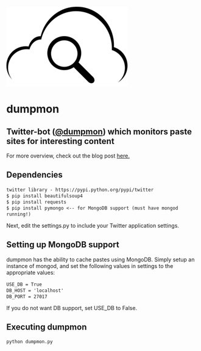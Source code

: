 ![Dumpmon Logo](assets/logo-small.png?raw=true)
# dumpmon
## Twitter-bot ([@dumpmon](http://twitter.com/dumpmon)) which monitors paste sites for interesting content

For more overview, check out the blog post [here.](http://raidersec.blogspot.com/2013/03/introducing-dumpmon-twitter-bot-that.html)

## Dependencies
	twitter library - https://pypi.python.org/pypi/twitter
	$ pip install beautifulsoup4
	$ pip install requests
	$ pip install pymongo <-- for MongoDB support (must have mongod running!)

Next, edit the settings.py to include your Twitter application settings.

## Setting up MongoDB support
dumpmon has the ability to cache pastes using MongoDB. Simply setup an instance of mongod,
and set the following values in settings to the appropriate values:

	USE_DB = True
	DB_HOST = 'localhost'
	DB_PORT = 27017

If you do not want DB support, set USE_DB to False.

## Executing dumpmon

	python dumpmon.py
